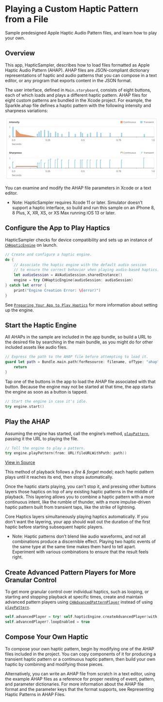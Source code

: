 # Playing a Custom Haptic Pattern from a File

Sample predesigned Apple Haptic Audio Pattern files, and learn how to play your own.

## Overview

This app, HapticSampler, describes how to load files formatted as Apple Haptic Audio Pattern (AHAP). AHAP files are JSON-compliant dictionary representations of haptic and audio patterns that you can compose in a text editor, or any program that exports content in the JSON format.

The user interface, defined in `Main.storyboard`, consists of eight buttons, each of which loads and plays a different haptic pattern. AHAP files for eight custom patterns are bundled in the Xcode project. For example, the Sparkle.ahap file defines a haptic pattern with the following intensity and sharpness variations:

![A diagram of the haptic intensity and sharpness variations for the pattern defined in Sparkle.ahap.](Documentation/HapticSparkle.png)

You can examine and modify the AHAP file parameters in Xcode or a text editor.

- Note: HapticSampler requires Xcode 11 or later. Simulator doesn’t support a haptic interface, so build and run this sample on an iPhone 8, 8 Plus, X, XR, XS, or XS Max running iOS 13 or later.

## Configure the App to Play Haptics

HapticSampler checks for device compatibility and sets up an instance of [`CHHapticEngine`](https://developer.apple.com/documentation/corehaptics/chhapticengine) on launch.

``` swift
// Create and configure a haptic engine.
do {
    // Associate the haptic engine with the default audio session
    // to ensure the correct behavior when playing audio-based haptics.
    let audioSession = AVAudioSession.sharedInstance()
    engine = try CHHapticEngine(audioSession: audioSession)
} catch let error {
    print("Engine Creation Error: \(error)")
}
```

See [`Preparing Your App to Play Haptics`](https://developer.apple.com/documentation/corehaptics/preparing_your_app_to_play_haptics) for more information about setting up the engine.

## Start the Haptic Engine

All AHAPs in the sample are included in the app bundle, so build a URL to the desired file by searching in the main bundle, as you might do for other included assets like audio files.

``` swift
// Express the path to the AHAP file before attempting to load it.
guard let path = Bundle.main.path(forResource: filename, ofType: "ahap") else {
    return
}
```

Tap one of the buttons in the app to load the AHAP file associated with that button. Because the engine may not be started at that time, the app starts the engine as soon as a button is tapped.

``` swift
// Start the engine in case it's idle.
try engine.start()
```

## Play the AHAP

Assuming the engine has started, call the engine’s method, [`playPattern`](https://developer.apple.com/documentation/corehaptics/chhapticengine/3043659-playpattern), passing it the URL to playing the file.

``` swift
// Tell the engine to play a pattern.
try engine.playPattern(from: URL(fileURLWithPath: path))
```
[View in Source](x-source-tag://PlayAHAP)      

This method of playback follows a *fire & forget* model; each haptic pattern plays until it reaches its end, then stops automatically.

Once the haptic starts playing, you can't stop it, and pressing other buttons layers those haptics on top of any existing haptic patterns in the middle of playback. This layering allows you to combine a haptic pattern with a more continuous intent, like the rumble of thunder, with a more impulse-driven haptic pattern built from transient taps, like the strike of lightning.

Core Haptics layers simultaneously playing haptics automatically. If you don't want the layering, your app should wait out the duration of the first haptic before starting subsequent haptic players.

- Note: Haptic patterns don’t blend like audio waveforms, and not all combinations produce a discernible effect. Playing two haptic events of the same type at the same time makes them hard to tell apart. Experiment with various combinations to ensure that the result feels right.

## Create Advanced Pattern Players for More Granular Control

To get more granular control over individual haptics, such as looping, or starting and stopping playback at specific times, create and maintain advanced pattern players using [`CHAdvancedPatternPlayer`](https://developer.apple.com/documentation/corehaptics/chhapticadvancedpatternplayer) instead of using [`playPattern`](https://developer.apple.com/documentation/corehaptics/chhapticengine/3043659-playpattern).

``` swift
self.advancedPlayer = try! self.hapticEngine.createAdvancedPlayer(with:ahapPattern!)
self.advancedPlayer?.loopEnabled = true
```

## Compose Your Own Haptic

To compose your own haptic pattern, begin by modifying one of the AHAP files included in the project. You can copy components of it for producing a transient haptic pattern or a continuous haptic pattern, then build your own haptic by combining and modifying those pieces.

Alternatively, you can write an AHAP file from scratch in a text editor, using the example AHAP files as a reference for proper nesting of event, pattern, and parameter dictionaries. For more information about the AHAP file format and the parameter keys that the format supports, see Representing Haptic Patterns in AHAP Files.
